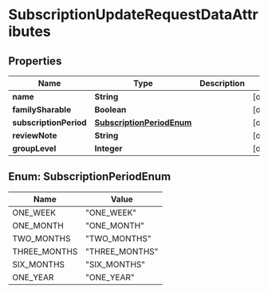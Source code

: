 

# SubscriptionUpdateRequestDataAttributes


## Properties

| Name | Type | Description | Notes |
|------------ | ------------- | ------------- | -------------|
|**name** | **String** |  |  [optional] |
|**familySharable** | **Boolean** |  |  [optional] |
|**subscriptionPeriod** | [**SubscriptionPeriodEnum**](#SubscriptionPeriodEnum) |  |  [optional] |
|**reviewNote** | **String** |  |  [optional] |
|**groupLevel** | **Integer** |  |  [optional] |



## Enum: SubscriptionPeriodEnum

| Name | Value |
|---- | -----|
| ONE_WEEK | &quot;ONE_WEEK&quot; |
| ONE_MONTH | &quot;ONE_MONTH&quot; |
| TWO_MONTHS | &quot;TWO_MONTHS&quot; |
| THREE_MONTHS | &quot;THREE_MONTHS&quot; |
| SIX_MONTHS | &quot;SIX_MONTHS&quot; |
| ONE_YEAR | &quot;ONE_YEAR&quot; |



